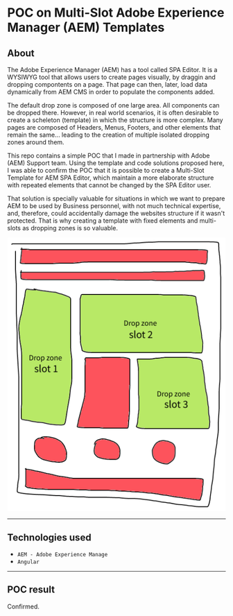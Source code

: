 # POC on Multi-Slot Adobe Experience Manager (AEM) Templates

## About

The Adobe Experience Manager (AEM) has a tool called SPA Editor. It is a WYSIWYG tool that allows users to create pages visually, by draggin and dropping compontents on a page. That page can then, later, load data dynamically from AEM CMS in order to populate the components added.

The default drop zone is composed of one large area. All components can be dropped there. However, in real world scenarios, it is often desirable to create a scheleton (template) in which the structure is more complex. Many pages are composed of Headers, Menus, Footers, and other elements that remain the same... leading to the creation of multiple isolated dropping zones around them.

This repo contains a simple POC that I made in partnership with Adobe (AEM) Support team. Using the template and code solutions proposed here, I was able to confirm the POC that it is possible to create a Multi-Slot Template for AEM SPA Editor, which maintain a more elaborate structure with repeated elements that cannot be changed by the SPA Editor user.

That solution is specially valuable for situations in which we want to prepare AEM to be used by Business personnel, with not much technical expertise, and, therefore, could accidentally damage the websites structure if it wasn't protected. That is why creating a template with fixed elements and multi-slots as dropping zones is so valuable.

![alt text](illustration.png)

---

## Technologies used

- `AEM - Adobe Experience Manage`
- `Angular`

---

## POC result

Confirmed.
